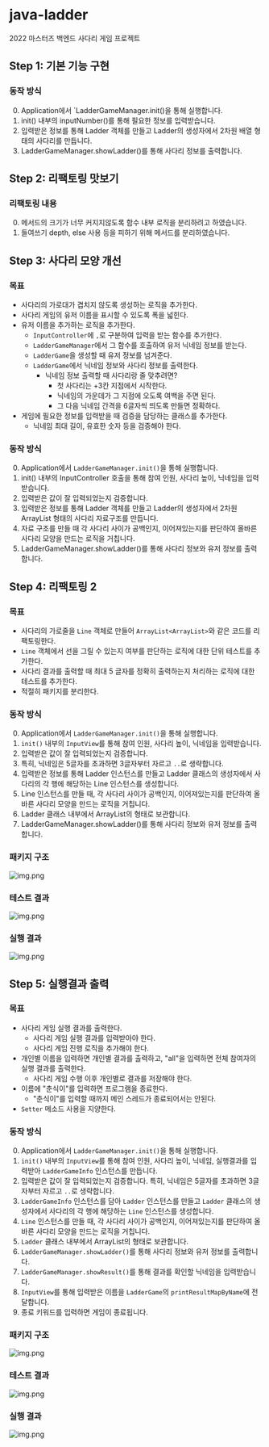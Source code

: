 # java-ladder
2022 마스터즈 백엔드 사다리 게임 프로젝트

## Step 1: 기본 기능 구현

### 동작 방식
0. Application에서 `LadderGameManager.init()을 통해 실행합니다.
1. init() 내부의 inputNumber()를 통해 필요한 정보를 입력받습니다.
2. 입력받은 정보를 통해 Ladder 객체를 만들고 Ladder의 생성자에서 2차원 배열 형태의 사다리를 만듭니다.
3. LadderGameManager.showLadder()를 통해 사다리 정보를 출력합니다.

## Step 2: 리팩토링 맛보기

### 리팩토링 내용
0. 메서드의 크기가 너무 커지지않도록 함수 내부 로직을 분리하려고 하였습니다.
1. 들여쓰기 depth, else 사용 등을 피하기 위해 메서드를 분리하였습니다. 

## Step 3: 사다리 모양 개선

### 목표
- 사다리의 가로대가 겹치지 않도록 생성하는 로직을 추가한다.
- 사다리 게임의 유저 이름을 표시할 수 있도록 폭을 넓힌다.
- 유저 이름을 추가하는 로직을 추가한다.
  - `InputController`에 `,`로 구분하여 입력을 받는 함수를 추가한다.
  - `LadderGameManager`에서 그 함수를 호출하여 유저 닉네임 정보를 받는다.
  - `LadderGame`을 생성할 때 유저 정보를 넘겨준다.
  - `LadderGame`에서 닉네임 정보와 사다리 정보를 출력한다. 
    - 닉네임 정보 출력할 때 사다리랑 줄 맞추려면?
      - 첫 사다리는 +3칸 지점에서 시작한다.
      - 닉네임의 가운데가 그 지점에 오도록 여백을 주면 된다.
      - 그 다음 닉네임 간격을 6글자씩 띄도록 만들면 정확하다.
- 게임에 필요한 정보를 입력받을 때 검증을 담당하는 클래스를 추가한다. 
  - 닉네임 최대 길이, 유효한 숫자 등을 검증해야 한다.

### 동작 방식
0. Application에서 `LadderGameManager.init()`을 통해 실행합니다.
1. init() 내부의 InputController 호출을 통해 참여 인원, 사다리 높이, 닉네임을 입력받습니다.
2. 입력받은 값이 잘 입력되었는지 검증합니다. 
3. 입력받은 정보를 통해 Ladder 객체를 만들고 Ladder의 생성자에서 2차원 ArrayList 형태의 사다리 자료구조를 만듭니다.
4. 자료 구조를 만들 때 각 사다리 사이가 공백인지, 이어져있는지를 판단하여 올바른 사다리 모양을 만드는 로직을 거칩니다.
5. LadderGameManager.showLadder()를 통해 사다리 정보와 유저 정보를 출력합니다.

## Step 4: 리팩토링 2

### 목표
- 사다리의 가로줄을 `Line` 객체로 만들어 `ArrayList<ArrayList>`와 같은 코드를 리팩토링한다.
- `Line` 객체에서 선을 그릴 수 있는지 여부를 판단하는 로직에 대한 단위 테스트를 추가한다.
- 사다리 결과를 출력할 때 최대 5 글자를 정확히 출력하는지 처리하는 로직에 대한 테스트를 추가한다.
- 적절히 패키지를 분리한다.

### 동작 방식
0. Application에서 `LadderGameManager.init()`을 통해 실행합니다.
1. `init()` 내부의 `InputView`를 통해 참여 인원, 사다리 높이, 닉네임을 입력받습니다.
2. 입력받은 값이 잘 입력되었는지 검증합니다.
3. 특히, 닉네임은 5글자를 초과하면 3글자부터 자르고 `..`로 생략합니다.
4. 입력받은 정보를 통해 Ladder 인스턴스를 만들고 Ladder 클래스의 생성자에서 사다리의 각 행에 해당하는 Line 인스턴스를 생성합니다.
5. Line 인스턴스를 만들 때, 각 사다리 사이가 공백인지, 이어져있는지를 판단하여 올바른 사다리 모양을 만드는 로직을 거칩니다.
6. Ladder 클래스 내부에서 ArrayList<Line>의 형태로 보관합니다.
7. LadderGameManager.showLadder()를 통해 사다리 정보와 유저 정보를 출력합니다.

### 패키지 구조
![img.png](images/packageTree.png)

### 테스트 결과
![img.png](images/testResult.png)

### 실행 결과
![img.png](images/result.png)

## Step 5: 실행결과 출력

### 목표
- 사다리 게임 실행 결과를 출력한다.
  - 사다리 게임 실행 결과를 입력받아야 한다.
  - 사다리 게임 진행 로직을 추가해야 한다.
- 개인별 이름을 입력하면 개인별 결과를 출력하고, "all"을 입력하면 전체 참여자의 실행 결과를 출력한다.
  - 사다리 게임 수행 이후 개인별로 결과를 저장해야 한다.
- 이름에 "춘식이"를 입력하면 프로그램을 종료한다.
  - "춘식이"를 입력할 때까지 메인 스레드가 종료되어서는 안된다.
- `Setter` 메소드 사용을 지양한다.

### 동작 방식
0. Application에서 `LadderGameManager.init()`을 통해 실행합니다.
1. `init()` 내부의 `InputView`를 통해 참여 인원, 사다리 높이, 닉네임, 실행결과를 입력받아 `LadderGameInfo` 인스턴스를 만듭니다.
2. 입력받은 값이 잘 입력되었는지 검증합니다. 특히, 닉네임은 5글자를 초과하면 3글자부터 자르고 `..`로 생략합니다.
3. `LadderGameInfo` 인스턴스를 담아 `Ladder` 인스턴스를 만들고 `Ladder` 클래스의 생성자에서 사다리의 각 행에 해당하는 `Line` 인스턴스를 생성합니다.
4. `Line` 인스턴스를 만들 때, 각 사다리 사이가 공백인지, 이어져있는지를 판단하여 올바른 사다리 모양을 만드는 로직을 거칩니다.
5. `Ladder` 클래스 내부에서 ArrayList<Line>의 형태로 보관합니다.
6. `LadderGameManager.showLadder()`를 통해 사다리 정보와 유저 정보를 출력합니다.
7. `LadderGameManager.showResult()`를 통해 결과를 확인할 닉네임을 입력받습니다.
8. `InputView`를 통해 입력받은 이름을 `LadderGame`의 `printResultMapByName`에 전달합니다.
9. 종료 키워드를 입력하면 게임이 종료됩니다.

### 패키지 구조
![img.png](images/packageTree_step5.png)

### 테스트 결과
![img.png](images/testResult.png)

### 실행 결과
![img.png](images/result_step5.png)